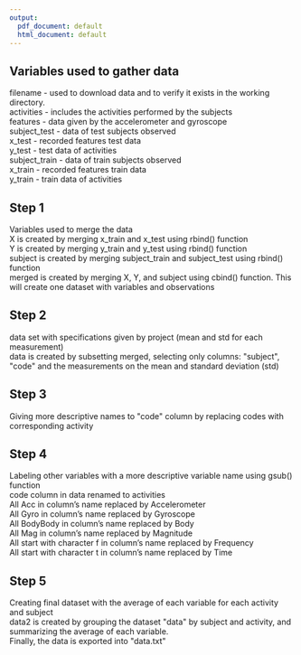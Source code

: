 ```yaml
---
output:
  pdf_document: default
  html_document: default
---
```

## Variables used to gather data  

filename - used to download data and to verify it exists in the working directory.  
activities - includes the activities performed by the subjects  
features - data given by the accelerometer and gyroscope  
subject_test - data of test subjects observed  
x_test - recorded features test data  
y_test - test data of activities  
subject_train - data of train subjects observed  
x_train - recorded features train data  
y_train - train data of activities  



## Step 1  
Variables used to merge the data  
X is created by merging x_train and x_test using rbind() function  
Y is created by merging y_train and y_test using rbind() function  
subject is created by merging subject_train and subject_test using rbind() function  
merged is created by merging X, Y, and subject using cbind() function. This will create one dataset with variables and observations  

## Step 2  
data set with specifications given by project (mean and std for each measurement)  
data is created by subsetting merged, selecting only columns: "subject", "code" and the measurements on the mean and standard deviation (std)  

## Step 3  
Giving more descriptive names to "code" column by replacing codes with corresponding activity   

## Step 4  
Labeling other variables with a more descriptive variable name using gsub() function  
code column in data renamed to activities  
All Acc in column’s name replaced by Accelerometer  
All Gyro in column’s name replaced by Gyroscope  
All BodyBody in column’s name replaced by Body  
All Mag in column’s name replaced by Magnitude  
All start with character f in column’s name replaced by Frequency  
All start with character t in column’s name replaced by Time  


## Step 5  
Creating final dataset with the average of each variable for each activity and subject  
data2 is created by grouping the dataset "data" by subject and activity, and summarizing the average of each variable.  
Finally, the data is exported into "data.txt"  




